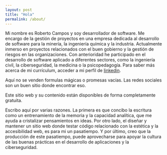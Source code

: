 ```yaml
---
layout: post
title: "Hola"
permalink: /about/
---
```


Mi nombre es Roberto Campos y soy desarrollador de software. Me encargo de la gestión de proyectos en una empresa dedicada al desarrollo de software para la minería, la ingeniería química y la industria. Actualmente inmerso en proyectos relacionados con el buen gobierno y la gestión de riesgos en las organizaciones. Con anterioridad he participado en el desarrollo de software aplicado a diferentes sectores, como la ingeniería civil, la ciberseguridad, la medicina o la psicopedagogía. Para saber más acerca de mi currículum, acceder a mi perfil de [linkedin](https://www.linkedin.com/in/camposroberto/).

Aquí no se venden formulas mágicas o promesas vacías. Las redes sociales son un buen sitio donde encontrar eso. 

Este sitio web y su contenido están disponibles de forma completamente gratuita.

Escribo aquí por varias razones. La primera es que concibo la escritura como un entrenamiento de la memoria y la capacidad analítica, que me ayuda a cristalizar pensamientos en ideas. Por otro lado, el diseñar y mantener un sitio web donde testar código relacionado con la estética y la accesibilidad web, es para mi un pasatiempo. Y por último, creo que la producción de este pasatiempo, puede aprovecharse para apoyar la cultura de las buenas prácticas en el desarrollo de aplicaciones y la ciberseguridad.
